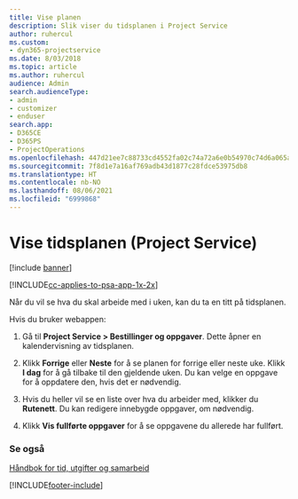 ```yaml
---
title: Vise planen
description: Slik viser du tidsplanen i Project Service
author: ruhercul
ms.custom:
- dyn365-projectservice
ms.date: 8/03/2018
ms.topic: article
ms.author: ruhercul
audience: Admin
search.audienceType:
- admin
- customizer
- enduser
search.app:
- D365CE
- D365PS
- ProjectOperations
ms.openlocfilehash: 447d21ee7c88733cd4552fa02c74a72a6e0b54970c74d6a065a9b3fe93bbb266
ms.sourcegitcommit: 7f8d1e7a16af769adb43d1877c28fdce53975db8
ms.translationtype: HT
ms.contentlocale: nb-NO
ms.lasthandoff: 08/06/2021
ms.locfileid: "6999868"
---
```

# <a name="view-your-schedule-project-service"></a>Vise tidsplanen (Project Service)

[!include [banner](../includes/psa-now-project-operations.md)]

[!INCLUDE[cc-applies-to-psa-app-1x-2x](../includes/cc-applies-to-psa-app-1x-2x.md)]

Når du vil se hva du skal arbeide med i uken, kan du ta en titt på tidsplanen.  
  
 Hvis du bruker webappen:  
  
1.  Gå til **Project Service > Bestillinger og oppgaver**. Dette åpner en kalendervisning av tidsplanen.  
  
2.  Klikk **Forrige** eller **Neste** for å se planen for forrige eller neste uke. Klikk **I dag** for å gå tilbake til den gjeldende uken. Du kan velge en oppgave for å oppdatere den, hvis det er nødvendig.  
  
3.  Hvis du heller vil se en liste over hva du arbeider med, klikker du **Rutenett**. Du kan redigere innebygde oppgaver, om nødvendig.  
  
4.  Klikk **Vis fullførte oppgaver** for å se oppgavene du allerede har fullført.  
  
### <a name="see-also"></a>Se også  
 [Håndbok for tid, utgifter og samarbeid](../psa/time-expense-collaboration-guide.md)


[!INCLUDE[footer-include](../includes/footer-banner.md)]